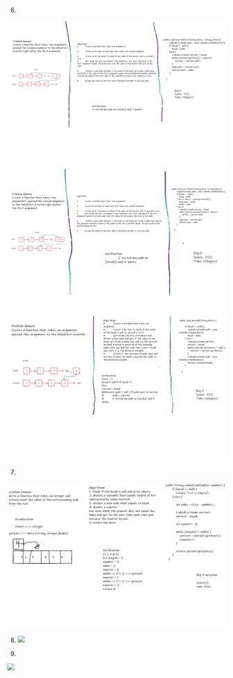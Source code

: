 6.

![](./insertAfter-6.png)
![](./insertBefore-6.png)
![](./append-6.png)

7.

![](./kthfromend-7.png)

8.  ![](zippedList-8)

9.

![](reversedList-9)
